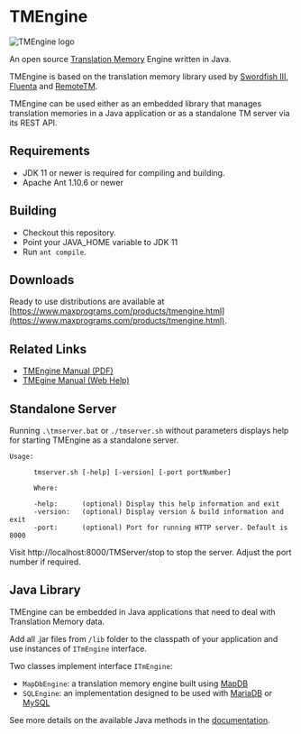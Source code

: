 # TMEngine

<img src="https://www.maxprograms.com/images/tmengine_s.png" alt="TMEngine logo"/>

An open source [Translation Memory](https://en.wikipedia.org/wiki/Translation_memory) Engine written in Java.

TMEngine is based on the translation memory library used by [Swordfish III](https://www.maxprograms.com/products/swordfish.html), [Fluenta](https://www.maxprograms.com/products/fluenta.html) and [RemoteTM](https://www.maxprograms.com/products/remotetm.html).

TMEngine can be used either as an embedded library that manages translation memories in a Java application or as a standalone TM server via its REST API.

## Requirements

- JDK 11 or newer is required for compiling and building.
- Apache Ant 1.10.6 or newer

## Building

- Checkout this repository.
- Point your JAVA_HOME variable to JDK 11
- Run `ant compile`.

## Downloads

Ready to use distributions are available at [https://www.maxprograms.com/products/tmengine.html](https://www.maxprograms.com/products/tmengine.html).

## Related Links

- [TMEngine Manual (PDF)](https://www.maxprograms.com/support/tmengine.pdf)
- [TMEgine Manual (Web Help)](https://www.maxprograms.com/support/tmengine/TMEngine.html)

## Standalone Server

Running `.\tmserver.bat` or `./tmserver.sh` without parameters displays help for starting TMEngine as a standalone server.
```
Usage:
                
      tmserver.sh [-help] [-version] [-port portNumber]
                
      Where:
                
      -help:      (optional) Display this help information and exit
      -version:   (optional) Display version & build information and exit
      -port:      (optional) Port for running HTTP server. Default is 8000
```

Visit http://localhost:8000/TMServer/stop to stop the server. Adjust the port number if required.

## Java Library

TMEngine can be embedded in Java applications that need to deal with Translation Memory data.

Add all .jar files from `/lib` folder to the classpath of your application and use instances of `ITmEngine` interface.

Two classes implement interface `ITmEngine`:

- `MapDbEngine`: a translation memory engine built using [MapDB](http://mapdb.org)
- `SQLEngine`: an implementation designed to be used with [MariaDB](https://mariadb.org/) or [MySQL](https://www.mysql.com/)

See more details on the available Java methods in the [documentation](https://www.maxprograms.com/support/tmengine/TMEngine.html).

